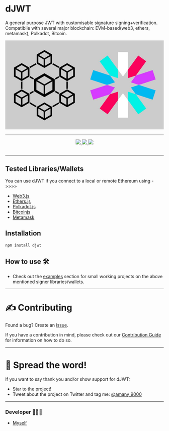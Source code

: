 # dJWT
A general purpose JWT with customisable signature signing+verification. Compatibile with several major blockchain: EVM-based(web3, ethers, metamask), Polkadot, Bitcoin. 

![Logo](./img/djwt-logo.jpeg)

---

<div align='center'>
  
<a href='https://github.com/amany9000/djwt/releases'>
  

<img src='https://img.shields.io/github/v/release/amany9000/djwt?color=%23FDD835&label=version&style=for-the-badge'>
  
</a>
  
<a href='https://github.com/amany9000/djwt/blob/main/LICENSE'>
  
<img src='https://img.shields.io/github/license/amany9000/djwt?style=for-the-badge'>
  
</a>

<a href='https://www.npmjs.com/package/djwt'>
  

<img src='https://img.shields.io/npm/v/djwt?style=for-the-badge'>
  
</a>
  
</div>

<br />

---

## Tested Libraries/Wallets

You can use dJWT if you connect to a local or remote Ethereum using ->>>>
-   [Web3.js](https://github.com/ethereum/web3.js)
-   [Ethers.js](https://github.com/ethers-io/ethers.js)
-   [Polkadot.js](https://github.com/polkadot-js)
-   [Bitcoinjs](https://github.com/bitcoinjs/bitcoinjs-lib)
-   [Metamask](https://github.com/metamask)

## Installation 

```sh
npm install djwt
```

## How to use 🛠️

- Check out the [examples](./examples/) section for small working projects on the above mentioned signer libraries/wallets.

---

# ✍️ Contributing
Found a bug? Create an [issue](https://github.com/amany9000/djwt/issues).

If you have a contribution in mind, please check out our [Contribution Guide](https://github.com/amany9000/dJWT/blob/main/CONTRIBUTING.md) for information on how to do so. 

---

# 🌟 Spread the word!

If you want to say thank you and/or show support for dJWT:

- Star to the project!
- Tweet about the project on Twitter and tag me: [@amany_9000](https://twitter.com/amany_9000) 

---

### Developer 🧑🏻‍💻

- [Myself](https://github.com/amany9000)
